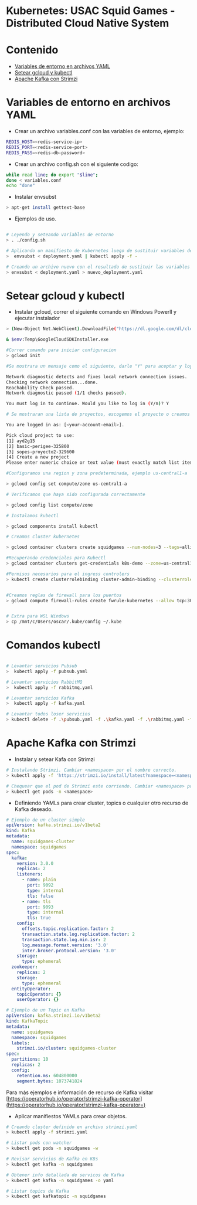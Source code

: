 # Kubernetes: USAC Squid Games - Distributed Cloud Native System


# Contenido
- [Variables de entorno en archivos YAML](#variables-de-entorno-en-archivos-yaml)
- [Setear gcloud y kubectl](#setear-gcloud-y-kubectl) 
- [Apache Kafka con Strimzi](#apache-kafka-con-strimzi)


# Variables de entorno en archivos YAML

-   Crear un archivo variables.conf con las variables de entorno, ejemplo:

```bash
REDIS_HOST=<redis-service-ip>
REDIS_PORT=<redis-service-port>
REDIS_PASS=<redis-db-password>
```

-   Crear un archivo config.sh con el siguiente codigo:

```bash
while read line; do export "$line";
done < variables.conf
echo "done"
```

- Instalar envsubst

```bash
> apt-get install gettext-base
```

- Ejemplos de uso.

```bash

# Leyendo y seteando variables de entorno
> . ./config.sh

# Aplicando un manifiesto de Kubernetes luego de sustituir variables de entorno
>  envsubst < deployment.yaml | kubectl apply -f -

# Creando un archivo nuevo con el resultado de sustituir las variables de entorno
> envsubst < deployment.yaml > nuevo_deployment.yaml
```

# Setear gcloud y kubectl

 - Instalar gcloud, correr el siguiente comando en Windows Powerll y ejecutar instalador

 ```bash
> (New-Object Net.WebClient).DownloadFile("https://dl.google.com/dl/cloudsdk/channels/rapid/GoogleCloudSDKInstaller.exe", "$env:Temp\GoogleCloudSDKInstaller.exe")

& $env:Temp\GoogleCloudSDKInstaller.exe

#Correr comando para iniciar configuracion
> gcloud init

#Se mostrara un mensaje como el siguiente, darle "Y" para aceptar y loggearnos en gcp

Network diagnostic detects and fixes local network connection issues.
Checking network connection...done.
Reachability Check passed.
Network diagnostic passed (1/1 checks passed).

You must log in to continue. Would you like to log in (Y/n)? Y

# Se mostraran una lista de proyectos, escogemos el proyecto o creamos uno nuevo.

You are logged in as: [<your-account-email>].

Pick cloud project to use:
 [1] ayd2g15
 [2] basic-perigee-325800
 [3] sopes-proyecto2-329600
 [4] Create a new project
Please enter numeric choice or text value (must exactly match list item): 2

#Configuramos una region y zona predeterminada, ejemplo us-central1-a

> gcloud config set compute/zone us-central1-a

# Verificamos que haya sido configurada correctamente

> gcloud config list compute/zone

# Instalamos kubectl

> gcloud components install kubectl

# Creamos cluster kubernetes

> gcloud container clusters create squidgames --num-nodes=3 --tags=allin,allout --machine-type=n1-standard-2 --no-enable-network-policy

#Recuperando credenciales para Kubectl
> gcloud container clusters get-credentials k8s-demo --zone=us-central1-c

#Permisos necesarios para el ingress controlers
> kubectl create clusterrolebinding cluster-admin-binding --clusterrole cluster-admin --user $(gcloud config get-value account)  


#Creamos reglas de firewall para los puertos
> gcloud compute firewall-rules create fwrule-kubernetes --allow tcp:30000-32767 


# Extra para WSL Windows
> cp /mnt/c/Users/oscar/.kube/config ~/.kube

 ```


 # Comandos kubectl

 ```bash

# Levantar servicios Pubsub
>  kubectl apply -f pubsub.yaml

# Levantar servicios RabbitMQ
>  kubectl apply -f rabbitmq.yaml

# Levantar servicios Kafka
>  kubectl apply -f kafka.yaml

# Levantar todos loser servicios
> kubectl delete -f .\pubsub.yaml -f .\kafka.yaml -f .\rabbitmq.yaml -f .\Ingress-Error-TrafficSpliting\config-error.yaml -f .\Ingress-Error-TrafficSpliting\ingress.yaml -f .\Ingress-Error-TrafficSpliting\traffic-splitting.yaml

 ```

 # Apache Kafka con Strimzi

- Instalar y setear Kafa con Strimzi
```bash
# Instalando Strimzi. Cambiar <namespace> por el nombre correcto.
> kubectl apply -f 'https://strimzi.io/install/latest?namespace=<namespace>'

# Chequear que el pod de Strimzi este corriendo. Cambiar <namespace> por el nombre correcto.
> kubectl get pods -n <namespace>
```

- Definiendo YAMLs para crear cluster, topics o cualquier otro recurso de Kafka deseado.

```yaml
# Ejemplo de un cluster simple
apiVersion: kafka.strimzi.io/v1beta2
kind: Kafka
metadata:
  name: squidgames-cluster
  namespace: squidgames
spec:
  kafka:
    version: 3.0.0
    replicas: 2
    listeners:
      - name: plain
        port: 9092
        type: internal
        tls: false
      - name: tls
        port: 9093
        type: internal
        tls: true
    config:
      offsets.topic.replication.factor: 2
      transaction.state.log.replication.factor: 2
      transaction.state.log.min.isr: 2
      log.message.format.version: '3.0'
      inter.broker.protocol.version: '3.0'
    storage:
      type: ephemeral
  zookeeper:
    replicas: 2
    storage:
      type: ephemeral
  entityOperator:
    topicOperator: {}
    userOperator: {}

```

```yaml
# Ejemplo de un Topic en Kafka
apiVersion: kafka.strimzi.io/v1beta2
kind: KafkaTopic
metadata:
  name: squidgames
  namespace: squidgames
  labels:
    strimzi.io/cluster: squidgames-cluster
spec:
  partitions: 10
  replicas: 2
  config:
    retention.ms: 604800000
    segment.bytes: 1073741824
```

Para más ejemplos e información de recurso de Kafka visitar [https://operatorhub.io/operator/strimzi-kafka-operator](https://operatorhub.io/operator/strimzi-kafka-operator=)


- Aplicar manifiestos YAMLs para crear objetos.

```bash
# Creando cluster definido en archivo strimzi.yaml
> kubectl apply -f strimzi.yaml

# Listar pods con watcher
> kubectl get pods -n squidgames -w

# Revisar servicios de Kafka en K8s
> kubectl get kafka -n squidgames

# Obtener info detallada de servicos de Kafka
> kubectl get kafka -n squidgames -o yaml

# Listar topics de Kafka 
> kubectl get kafkatopic -n squidgames

```